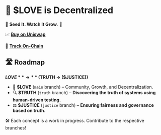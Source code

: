 


# 🥰 $LOVE is Decentralized  

🤔 **Seed It. Watch It Grow.** 🚀  

📈 **[Buy on Uniswap](https://app.uniswap.org/#/swap?chain=base&outputCurrency=0xF4d749aBDD407Ec2158eC6273937C8251E42c07f)** 

🔗 **[Track On-Chain](https://basescan.org/token/0xF4d749aBDD407Ec2158eC6273937C8251E42c07f)**


## 🛣️ Roadmap  
**$LOVE** → **($TRUTH → ($JUSTICE))**  

- 🌱 **$LOVE** (`main` branch) – Community, Growth, and Decentralization.  
- 🔍 **$TRUTH** (`truth` branch) – **Discovering the truth of systems using human-driven testing.**  
- ⚖️ **$JUSTICE** (`justice` branch) – **Ensuring fairness and governance based on truth.**  

🛠️ Each concept is a work in progress. Contribute to the respective branches!  
